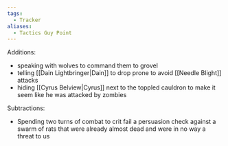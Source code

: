 ```yaml
---
tags:
  - Tracker
aliases:
  - Tactics Guy Point
---
```

Additions:
- speaking with wolves to command them to grovel
- telling [[Dain Lightbringer|Dain]] to drop prone to avoid [[Needle Blight]] attacks
- hiding [[Cyrus Belview|Cyrus]] next to the toppled cauldron to make it seem like he was attacked by zombies

Subtractions:
- Spending two turns of combat to crit fail a persuasion check against a swarm of rats that were already almost dead and were in no way a threat to us
